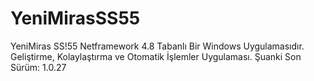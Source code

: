 # YeniMirasSS55
YeniMiras SS!55 Netframework 4.8 Tabanlı Bir Windows Uygulamasıdır. Geliştirme, Kolaylaştırma ve Otomatik İşlemler Uygulaması. Şuanki Son Sürüm: 1.0.27
